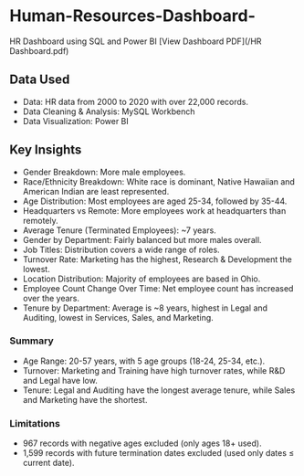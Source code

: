 # Human-Resources-Dashboard-
HR Dashboard using SQL and Power BI
[View Dashboard PDF](/HR Dashboard.pdf)


## Data Used
- Data: HR data from 2000 to 2020 with over 22,000 records.
- Data Cleaning & Analysis: MySQL Workbench
- Data Visualization: Power BI

## Key Insights
- Gender Breakdown: More male employees.
- Race/Ethnicity Breakdown: White race is dominant, Native Hawaiian and American Indian are least represented.
- Age Distribution: Most employees are aged 25-34, followed by 35-44.
- Headquarters vs Remote: More employees work at headquarters than remotely.
- Average Tenure (Terminated Employees): ~7 years.
- Gender by Department: Fairly balanced but more males overall.
- Job Titles: Distribution covers a wide range of roles.
- Turnover Rate: Marketing has the highest, Research & Development the lowest.
- Location Distribution: Majority of employees are based in Ohio.
- Employee Count Change Over Time: Net employee count has increased over the years.
- Tenure by Department: Average is ~8 years, highest in Legal and Auditing, lowest in Services, Sales, and Marketing.

### Summary 
- Age Range: 20-57 years, with 5 age groups (18-24, 25-34, etc.).
- Turnover: Marketing and Training have high turnover rates, while R&D and Legal have low.
- Tenure: Legal and Auditing have the longest average tenure, while Sales and Marketing have the shortest.
  
### Limitations
- 967 records with negative ages excluded (only ages 18+ used).
- 1,599 records with future termination dates excluded (used only dates ≤ current date).
